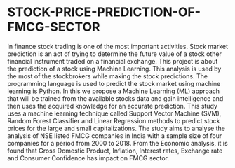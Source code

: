 # STOCK-PRICE-PREDICTION-OF-FMCG-SECTOR
In finance stock trading is one of the most important activities. Stock market prediction is an act of trying to determine the future value of a stock other financial instrument traded on a financial exchange.  This project is about the prediction of a stock using Machine Learning. This analysis is used by the most of the stockbrokers while making the stock predictions. The programming language is used to predict the stock market using machine learning is Python.  In this we propose a Machine Learning (ML) approach that will be trained from the available stocks data and gain intelligence and then uses the acquired knowledge for an accurate prediction. This study uses a machine learning technique called Support Vector Machine (SVM), Random Forest Classifier and Linear Regression methods to predict stock prices for the large and small capitalizations. The study aims to analyse the analysis of NSE listed FMCG companies in India with a sample size of four companies for a period from 2000 to 2018. From the Economic analysis, it is found that Gross Domestic Product, Inflation, Interest rates, Exchange rate and Consumer Confidence has impact on FMCG sector.
